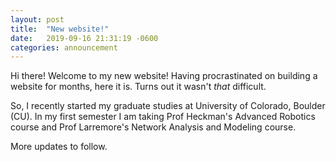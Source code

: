 ```yaml
---
layout: post
title:  "New website!"
date:   2019-09-16 21:31:19 -0600
categories: announcement
---
```


Hi there! Welcome to my new website! Having procrastinated on building a website for months, here it is. Turns out it wasn't _that_ difficult.

So, I recently started my graduate studies at University of Colorado, Boulder (CU). In my first semester I am taking Prof Heckman's Advanced Robotics course and Prof Larremore's Network Analysis and Modeling course.

More updates to follow.

